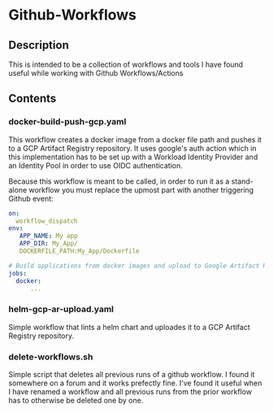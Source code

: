# Github-Workflows

## Description
This is intended to be a collection of workflows and tools I have found useful while working with Github Workflows/Actions

## Contents

### docker-build-push-gcp.yaml

This workflow creates a docker image from a docker file path and pushes it to a GCP Artifact Registry repository. It uses google's auth action which in this implementation has to be set up with a Workload Identity Provider and an Identity Pool in order to use OIDC authentication. 

Because this workflow is meant to be called, in order to run it as a stand-alone workflow you must replace the upmost part with another triggering Github event:

```yaml
on:
  workflow_dispatch
env:
   APP_NAME: My app
   APP_DIR: My_App/
   DOCKERFILE_PATH:My_App/Dockerfile

# Build applications from docker images and upload to Google Artifact Registry
jobs:
  docker:
      ...
```

### helm-gcp-ar-upload.yaml

Simple workflow that lints a helm chart and uploades it to a GCP Artifact Registry repository.

### delete-workflows.sh

Simple script that deletes all previous runs of a github workflow. I found it somewhere on a forum and it works prefectly fine. I've found it useful when I have renamed a workflow and all previous runs from the prior workflow has to otherwise be deleted one by one. 
